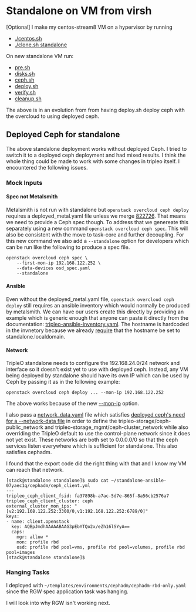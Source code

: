 # Standalone on VM from virsh

[Optional] I make my centos-stream8 VM on a hypervisor by running
- [./centos.sh](https://github.com/fultonj/tripleo-laptop/blob/master/centos.sh)
- [./clone.sh standalone](https://github.com/fultonj/tripleo-laptop/blob/master/clone.sh)

On new standalone VM run:
- [pre.sh](pre.sh)
- [disks.sh](disks.sh)
- [ceph.sh](ceph.sh)
- [deploy.sh](deploy.sh)
- [verify.sh](verify.sh)
- [cleanup.sh](cleanup.sh)

The above is in an evolution from from having deploy.sh deploy ceph
with the overcloud to using deployed ceph.

## Deployed Ceph for standalone

The above standalone deployment works without deployed Ceph.
I tried to switch it to a deployed ceph deployment and had mixed
results. I think the whole thing could be made to work with some
changes in tripleo itself. I encountered the following issues.

### Mock Inputs

#### Spec not Metalsmith

Metalsmith is not run with standalone but
`openstack overcloud ceph deploy` requires a deployed_metal.yaml
file unless we merge
[822726](https://review.opendev.org/c/openstack/python-tripleoclient/+/822726).
That means we need to provide a Ceph spec though. To address that we
genereate this separately using a new command `openstack overcloud
ceph spec`. This will also be consistent with the move to task-core
and further decoupling. For this new command we also add a
`--standalone` option for developers which can be run like the
following to produce a spec file.

```
openstack overcloud ceph spec \
    --first-mon-ip 192.168.122.252 \
    --data-devices osd_spec.yaml
    --standalone
```

#### Ansible

Even without the deployed_metal.yaml file, `openstack overcloud ceph
deploy` still requires an ansible inventory which would normally be
produced by metalsmith. We can have our users create this
directly by providing an example which is generic enough that anyone
can paste it directly from the documentation:
[tripleo-ansible-inventory.yaml](tripleo-ansible-inventory.yaml).
The hostname is hardcoded in the invnetory because we already 
[require](https://docs.openstack.org/project-deploy-guide/tripleo-docs/latest/deployment/standalone.html#deploying-a-standalone-openstack-node)
that the hostname be set to standalone.localdomain.

#### Network

TripleO standalone needs to configure the 192.168.24.0/24 network
and interface so it doesn't exist yet to use with deployed ceph.
Instead, any VM being deployed by standalone should have its own IP
which can be used by Ceph by passing it as in the following example:

```
openstack overcloud ceph deploy ... --mon-ip 192.168.122.252
```

The above works because of the new
[--mon-ip](https://review.opendev.org/c/openstack/python-tripleoclient/+/822537)
option.

I also pass a [network_data.yaml](network_data.yaml) file
which satisfies 
[deployed ceph's need for a --network-data file](https://docs.openstack.org/project-deploy-guide/tripleo-docs/latest/features/deployed_ceph.html#network-options)
in order to define the tripleo-storage/ceph-public_network and 
tripleo-storage_mgmt/ceph-cluster_network while also overriding the
TripleO default to use the control-plane network since it does
not yet exist. These networks are both set to 0.0.0.0/0 so that
the ceph services listen everywhere which is sufficient for
standalone. This also satisfies cephadm.

I found that the export code did the right thing with that and I know
my VM can reach that network.

```
[stack@standalone standalone]$ sudo cat ~/standalone-ansible-07yaec1q/cephadm/ceph_client.yml
---
tripleo_ceph_client_fsid: fa37898b-a7ac-5d7e-865f-8a56cb2576a7
tripleo_ceph_client_cluster: ceph
external_cluster_mon_ips: "[v2:192.168.122.252:3300/0,v1:192.168.122.252:6789/0]"
keys:
- name: client.openstack
  key: AQBpJmdhAAAAABAAG3pEbYTQo2x/eZh16lSYyA==
  caps:
    mgr: allow *
    mon: profile rbd
    osd: profile rbd pool=vms, profile rbd pool=volumes, profile rbd pool=images
[stack@standalone standalone]$
```

### Hanging Tasks

I deployed with
`~/templates/environments/cephadm/cephadm-rbd-only.yaml` 
since the RGW spec application task was hanging.

I will look into why RGW isn't working next.
